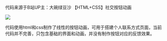 代码来源于B站UP主：大碗绿豆沙
【HTML+CSS】社交按钮动画

[![]([https://bb-embed.herokuapp.com/embed?v=BV1jS4y1w7SW])](https://player.bilibili.com/player.html?aid=49775093&cid=87150521&page=1)

代码使用html和css制作了线性的按钮动画，可用于搭建个人联系方式页面，当前代码并不完善，只包含基础的界面和动画，并没有制作按钮对应的反馈效果。
